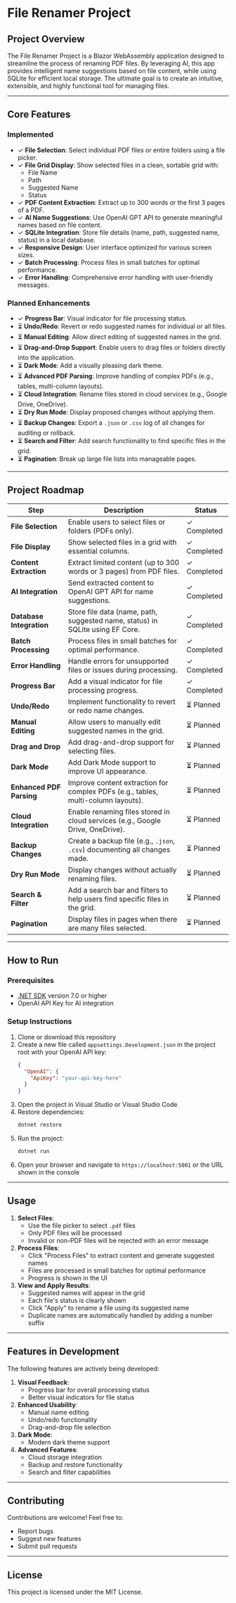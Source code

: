 # File Renamer Project

## **Project Overview**
The File Renamer Project is a Blazor WebAssembly application designed to streamline the process of renaming PDF files. By leveraging AI, this app provides intelligent name suggestions based on file content, while using SQLite for efficient local storage. The ultimate goal is to create an intuitive, extensible, and highly functional tool for managing files.

---

## **Core Features**

### **Implemented**
- ✓ **File Selection**: Select individual PDF files or entire folders using a file picker.
- ✓ **File Grid Display**: Show selected files in a clean, sortable grid with:
  - File Name
  - Path
  - Suggested Name
  - Status
- ✓ **PDF Content Extraction**: Extract up to 300 words or the first 3 pages of a PDF.
- ✓ **AI Name Suggestions**: Use OpenAI GPT API to generate meaningful names based on file content.
- ✓ **SQLite Integration**: Store file details (name, path, suggested name, status) in a local database.
- ✓ **Responsive Design**: User interface optimized for various screen sizes.
- ✓ **Batch Processing**: Process files in small batches for optimal performance.
- ✓ **Error Handling**: Comprehensive error handling with user-friendly messages.

### **Planned Enhancements**
- ✓ **Progress Bar**: Visual indicator for file processing status.
- ⏳ **Undo/Redo**: Revert or redo suggested names for individual or all files.
- ⏳ **Manual Editing**: Allow direct editing of suggested names in the grid.
- ⏳ **Drag-and-Drop Support**: Enable users to drag files or folders directly into the application.
- ⏳ **Dark Mode**: Add a visually pleasing dark theme.
- ⏳ **Advanced PDF Parsing**: Improve handling of complex PDFs (e.g., tables, multi-column layouts).
- ⏳ **Cloud Integration**: Rename files stored in cloud services (e.g., Google Drive, OneDrive).
- ⏳ **Dry Run Mode**: Display proposed changes without applying them.
- ⏳ **Backup Changes**: Export a `.json` or `.csv` log of all changes for auditing or rollback.
- ⏳ **Search and Filter**: Add search functionality to find specific files in the grid.
- ⏳ **Pagination**: Break up large file lists into manageable pages.

---

## **Project Roadmap**

| Step                     | Description                                                                                     | Status    |
|--------------------------|-----------------------------------------------------------------------------------------|-----------|
| **File Selection**       | Enable users to select files or folders (PDFs only).                                             | ✓ Completed |
| **File Display**         | Show selected files in a grid with essential columns.                                            | ✓ Completed |
| **Content Extraction**   | Extract limited content (up to 300 words or 3 pages) from PDF files.                             | ✓ Completed |
| **AI Integration**       | Send extracted content to OpenAI GPT API for name suggestions.                                   | ✓ Completed |
| **Database Integration** | Store file data (name, path, suggested name, status) in SQLite using EF Core.                    | ✓ Completed |
| **Batch Processing**     | Process files in small batches for optimal performance.                                          | ✓ Completed |
| **Error Handling**       | Handle errors for unsupported files or issues during processing.                                 | ✓ Completed |
| **Progress Bar**         | Add a visual indicator for file processing progress.                                             | ✓ Completed |
| **Undo/Redo**           | Implement functionality to revert or redo name changes.                                          | ⏳ Planned |
| **Manual Editing**       | Allow users to manually edit suggested names in the grid.                                        | ⏳ Planned |
| **Drag and Drop**        | Add drag-and-drop support for selecting files.                                                   | ⏳ Planned |
| **Dark Mode**            | Add Dark Mode support to improve UI appearance.                                                 | ⏳ Planned |
| **Enhanced PDF Parsing** | Improve content extraction for complex PDFs (e.g., tables, multi-column layouts).                | ⏳ Planned |
| **Cloud Integration**    | Enable renaming files stored in cloud services (e.g., Google Drive, OneDrive).                   | ⏳ Planned |
| **Backup Changes**       | Create a backup file (e.g., `.json`, `.csv`) documenting all changes made.                       | ⏳ Planned |
| **Dry Run Mode**         | Display changes without actually renaming files.                                                | ⏳ Planned |
| **Search & Filter**      | Add a search bar and filters to help users find specific files in the grid.                      | ⏳ Planned |
| **Pagination**           | Display files in pages when there are many files selected.                                       | ⏳ Planned |

---

## **How to Run**

### **Prerequisites**
- [.NET SDK](https://dotnet.microsoft.com/download) version 7.0 or higher
- OpenAI API Key for AI integration

### **Setup Instructions**
1. Clone or download this repository
2. Create a new file called `appsettings.Development.json` in the project root with your OpenAI API key:
   ```json
   {
     "OpenAI": {
       "ApiKey": "your-api-key-here"
     }
   }
   ```
3. Open the project in Visual Studio or Visual Studio Code
4. Restore dependencies:
   ```bash
   dotnet restore
   ```
5. Run the project:
   ```bash
   dotnet run
   ```
6. Open your browser and navigate to `https://localhost:5001` or the URL shown in the console

---

## **Usage**

1. **Select Files**:
   - Use the file picker to select `.pdf` files
   - Only PDF files will be processed
   - Invalid or non-PDF files will be rejected with an error message
2. **Process Files**:
   - Click "Process Files" to extract content and generate suggested names
   - Files are processed in small batches for optimal performance
   - Progress is shown in the UI
3. **View and Apply Results**:
   - Suggested names will appear in the grid
   - Each file's status is clearly shown
   - Click "Apply" to rename a file using its suggested name
   - Duplicate names are automatically handled by adding a number suffix

---

## **Features in Development**

The following features are actively being developed:
1. **Visual Feedback**:
   - Progress bar for overall processing status
   - Better visual indicators for file status
2. **Enhanced Usability**:
   - Manual name editing
   - Undo/redo functionality
   - Drag-and-drop file selection
3. **Dark Mode**:
   - Modern dark theme support
4. **Advanced Features**:
   - Cloud storage integration
   - Backup and restore functionality
   - Search and filter capabilities

---

## **Contributing**

Contributions are welcome! Feel free to:
- Report bugs
- Suggest new features
- Submit pull requests

---

## **License**

This project is licensed under the MIT License.
